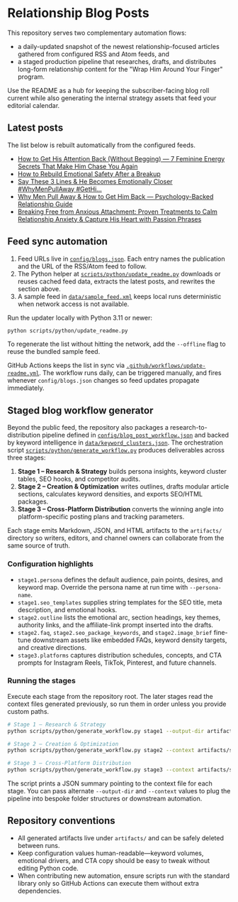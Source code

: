 # Relationship Blog Posts

This repository serves two complementary automation flows:

- a daily-updated snapshot of the newest relationship-focused articles gathered from configured RSS and Atom feeds, and
- a staged production pipeline that researches, drafts, and distributes long-form relationship content for the "Wrap Him Around Your Finger" program.

Use the README as a hub for keeping the subscriber-facing blog roll current while also generating the internal strategy assets that feed your editorial calendar.

## Latest posts

The list below is rebuilt automatically from the configured feeds.

<!-- BLOG-POST-LIST:START -->
- [How to Get His Attention Back (Without Begging) — 7 Feminine Energy Secrets That Make Him Chase You Again](https://understandman727.blogspot.com/2025/10/how-to-get-his-attention-back-without.html)
- [How to Rebuild Emotional Safety After a Breakup](https://understandman727.blogspot.com/2025/10/how-to-rebuild-emotional-safety-after.html)
- [Say These 3 Lines & He Becomes Emotionally Closer #WhyMenPullAway #GetHi...](https://understandman727.blogspot.com/2025/10/say-these-3-lines-he-becomes.html)
- [Why Men Pull Away & How to Get Him Back — Psychology-Backed Relationship Guide](https://understandman727.blogspot.com/2025/10/why-men-pull-away-how-to-get-him-back.html)
- [Breaking Free from Anxious Attachment: Proven Treatments to Calm Relationship Anxiety & Capture His Heart with Passion Phrases](https://understandman727.blogspot.com/2025/10/breaking-free-from-anxious-attachment.html)
<!-- BLOG-POST-LIST:END -->

## Feed sync automation

1. Feed URLs live in [`config/blogs.json`](config/blogs.json). Each entry names the publication and the URL of the RSS/Atom feed to follow.
2. The Python helper at [`scripts/python/update_readme.py`](scripts/python/update_readme.py) downloads or reuses cached feed data, extracts the latest posts, and rewrites the section above.
3. A sample feed in [`data/sample_feed.xml`](data/sample_feed.xml) keeps local runs deterministic when network access is not available.

Run the updater locally with Python 3.11 or newer:

```bash
python scripts/python/update_readme.py
```

To regenerate the list without hitting the network, add the `--offline` flag to reuse the bundled sample feed.

GitHub Actions keeps the list in sync via [`.github/workflows/update-readme.yml`](.github/workflows/update-readme.yml). The workflow runs daily, can be triggered manually, and fires whenever `config/blogs.json` changes so feed updates propagate immediately.

## Staged blog workflow generator

Beyond the public feed, the repository also packages a research-to-distribution pipeline defined in [`config/blog_post_workflow.json`](config/blog_post_workflow.json) and backed by keyword intelligence in [`data/keyword_clusters.json`](data/keyword_clusters.json). The orchestration script [`scripts/python/generate_workflow.py`](scripts/python/generate_workflow.py) produces deliverables across three stages:

1. **Stage 1 – Research & Strategy** builds persona insights, keyword cluster tables, SEO hooks, and competitor audits.
2. **Stage 2 – Creation & Optimization** writes outlines, drafts modular article sections, calculates keyword densities, and exports SEO/HTML packages.
3. **Stage 3 – Cross-Platform Distribution** converts the winning angle into platform-specific posting plans and tracking parameters.

Each stage emits Markdown, JSON, and HTML artifacts to the `artifacts/` directory so writers, editors, and channel owners can collaborate from the same source of truth.

### Configuration highlights

- `stage1.persona` defines the default audience, pain points, desires, and keyword map. Override the persona name at run time with `--persona-name`.
- `stage1.seo_templates` supplies string templates for the SEO title, meta description, and emotional hooks.
- `stage2.outline` lists the emotional arc, section headings, key themes, authority links, and the affiliate-link prompt inserted into the drafts.
- `stage2.faq`, `stage2.seo_package_keywords`, and `stage2.image_brief` fine-tune downstream assets like embedded FAQs, keyword density targets, and creative directions.
- `stage3.platforms` captures distribution schedules, concepts, and CTA prompts for Instagram Reels, TikTok, Pinterest, and future channels.

### Running the stages

Execute each stage from the repository root. The later stages read the context files generated previously, so run them in order unless you provide custom paths.

```bash
# Stage 1 – Research & Strategy
python scripts/python/generate_workflow.py stage1 --output-dir artifacts/stage1

# Stage 2 – Creation & Optimization
python scripts/python/generate_workflow.py stage2 --context artifacts/stage1/context.json --output-dir artifacts/stage2

# Stage 3 – Cross-Platform Distribution
python scripts/python/generate_workflow.py stage3 --context artifacts/stage2/context.json --output-dir artifacts/stage3
```

The script prints a JSON summary pointing to the context file for each stage. You can pass alternate `--output-dir` and `--context` values to plug the pipeline into bespoke folder structures or downstream automation.

## Repository conventions

- All generated artifacts live under `artifacts/` and can be safely deleted between runs.
- Keep configuration values human-readable—keyword volumes, emotional drivers, and CTA copy should be easy to tweak without editing Python code.
- When contributing new automation, ensure scripts run with the standard library only so GitHub Actions can execute them without extra dependencies.
